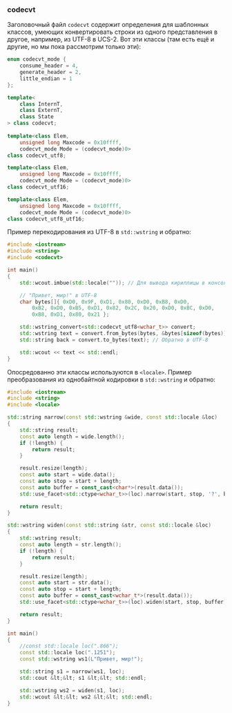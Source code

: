 ### codecvt

Заголовочный файл `codecvt` содержит определения для шаблонных классов, умеющих конвертировать строки из одного представления в другое, например, из UTF-8 в UCS-2. Вот эти классы (там есть ещё и другие, но мы пока рассмотрим только эти):

```c++
enum codecvt_mode {
    consume_header = 4,
    generate_header = 2,
    little_endian = 1
};

template<
    class InternT,
    class ExternT,
    class State
> class codecvt;
 
template<class Elem,
    unsigned long Maxcode = 0x10ffff,
    codecvt_mode Mode = (codecvt_mode)0>
class codecvt_utf8;

template<class Elem,
    unsigned long Maxcode = 0x10ffff,
    codecvt_mode Mode = (codecvt_mode)0>
class codecvt_utf16;

template<class Elem,
    unsigned long Maxcode = 0x10ffff,
    codecvt_mode Mode = (codecvt_mode)0>
class codecvt_utf8_utf16;
```

Пример перекодирования из UTF-8 в `std::wstring` и обратно:

```c++
#include <iostream>
#include <string>
#include <codecvt>

int main()
{
    std::wcout.imbue(std::locale("")); // Для вывода кириллицы в консоль.

    // "Привет, мир!" в UTF-8
    char bytes[]{ 0xD0, 0x9F, 0xD1, 0x80, 0xD0, 0xB8, 0xD0,
        0xB2, 0xD0, 0xB5, 0xD1, 0x82, 0x2C, 0x20, 0xD0, 0xBC, 0xD0,
        0xB8, 0xD1, 0x80, 0x21 };

    std::wstring_convert<std::codecvt_utf8<wchar_t>> convert;
    std::wstring text = convert.from_bytes(bytes, &bytes[sizeof(bytes)]);
    std::string back = convert.to_bytes(text); // Обратно в UTF-8

    std::wcout << text << std::endl;
}
```

Опосредованно эти классы используются в `<locale>`. Пример преобразования из однобайтной кодировки в `std::wstring` и обратно:

```c++
#include <iostream>
#include <string>
#include <locale>

std::string narrow(const std::wstring &wide, const std::locale &loc)
{
    std::string result;
    const auto length = wide.length();
    if (!length) {
        return result;
    }

    result.resize(length);
    const auto start = wide.data();
    const auto stop = start + length;
    const auto buffer = const_cast<char*>(result.data());
    std::use_facet<std::ctype<wchar_t>>(loc).narrow(start, stop, '?', buffer);

    return result;
}

std::wstring widen(const std::string &str, const std::locale &loc)
{
    std::wstring result;
    const auto length = str.length();
    if (!length) {
        return result;
    }

    result.resize(length);
    const auto start = str.data();
    const auto stop = start + length;
    const auto buffer = const_cast<wchar_t*>(result.data());
    std::use_facet<std::ctype<wchar_t>>(loc).widen(start, stop, buffer);

    return result;
}

int main()
{
    //const std::locale loc(".866");
    const std::locale loc(".1251");
    const std::wstring ws1(L"Привет, мир!");

    std::string s1 = narrow(ws1, loc);
    std::cout &lt;&lt; s1 &lt;&lt; std::endl;

    std::wstring ws2 = widen(s1, loc);
    std::wcout &lt;&lt; ws2 &lt;&lt; std::endl;
}
```
